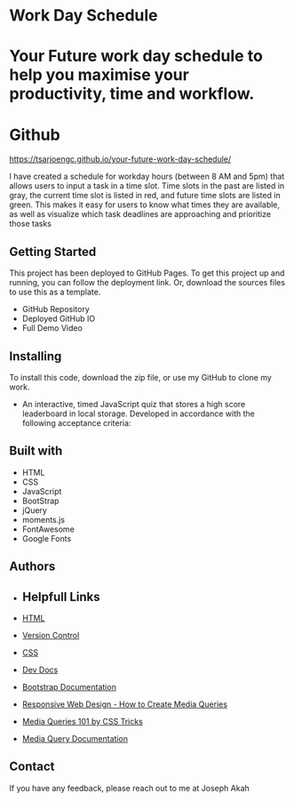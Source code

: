 # Work Day Schedule

# Your Future work day schedule to help you maximise your productivity, time and workflow.

# Github

https://tsarjoengc.github.io/your-future-work-day-schedule/


I have created a schedule for workday hours (between 8 AM and 5pm) that allows users to input a task in a time slot. Time slots in the past are listed in gray, the current time slot is listed in red, and future time slots are listed in green. This makes it easy for users to know what times they are available, as well as visualize which task deadlines are approaching and prioritize those tasks

## Getting Started
This project has been deployed to GitHub Pages. To get this project up and running, you can follow the deployment link. Or, download the sources files to use this as a template.

- GitHub Repository
- Deployed GitHub IO
- Full Demo Video


## Installing

To install this code, download the zip file, or use my GitHub to clone my work.


- An interactive, timed JavaScript quiz that stores a high score leaderboard in local storage.
Developed in accordance with the following acceptance criteria: 





## Built with
* HTML
* CSS
* JavaScript
* BootStrap
* jQuery
* moments.js
* FontAwesome
* Google Fonts

## Authors

- ##  Helpfull Links

 - [HTML](https://developer.mozilla.org/en-US/docs/Web/HTML)
 - [Version Control](https://en.wikipedia.org/wiki/Version_control)
 - [CSS](https://developer.mozilla.org/en-US/docs/Web/CSS)
 - [Dev Docs](https://devdocs.io/)
- [Bootstrap Documentation](https://getbootstrap.com/docs/4.0/getting-started/introduction/)

- [Responsive Web Design - How to Create Media Queries](https://www.youtube.com/watch?v=5xzaGSYd7jM)

- [Media Queries 101 by CSS Tricks](https://css-tricks.com/css-media-queries/)

- [Media Query Documentation](https://www.w3schools.com/css/css_rwd_mediaqueries.asp)



## Contact 

If you have any feedback, please reach out to me at Joseph Akah
